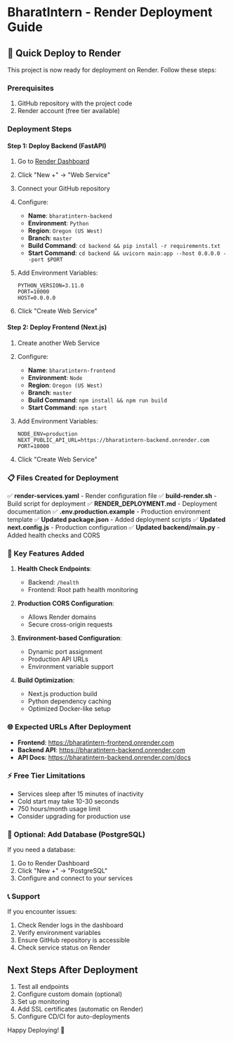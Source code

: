# BharatIntern - Render Deployment Guide

## 🚀 Quick Deploy to Render

This project is now ready for deployment on Render. Follow these steps:

### Prerequisites

1. GitHub repository with the project code
2. Render account (free tier available)

### Deployment Steps

#### Step 1: Deploy Backend (FastAPI)

1. Go to [Render Dashboard](https://dashboard.render.com)
2. Click "New +" → "Web Service"
3. Connect your GitHub repository
4. Configure:

   - **Name**: `bharatintern-backend`
   - **Environment**: `Python`
   - **Region**: `Oregon (US West)`
   - **Branch**: `master`
   - **Build Command**: `cd backend && pip install -r requirements.txt`
   - **Start Command**: `cd backend && uvicorn main:app --host 0.0.0.0 --port $PORT`

5. Add Environment Variables:

   ```
   PYTHON_VERSION=3.11.0
   PORT=10000
   HOST=0.0.0.0
   ```

6. Click "Create Web Service"

#### Step 2: Deploy Frontend (Next.js)

1. Create another Web Service
2. Configure:

   - **Name**: `bharatintern-frontend`
   - **Environment**: `Node`
   - **Region**: `Oregon (US West)`
   - **Branch**: `master`
   - **Build Command**: `npm install && npm run build`
   - **Start Command**: `npm start`

3. Add Environment Variables:

   ```
   NODE_ENV=production
   NEXT_PUBLIC_API_URL=https://bharatintern-backend.onrender.com
   PORT=10000
   ```

4. Click "Create Web Service"

### 📋 Files Created for Deployment

✅ **render-services.yaml** - Render configuration file
✅ **build-render.sh** - Build script for deployment
✅ **RENDER_DEPLOYMENT.md** - Deployment documentation
✅ **.env.production.example** - Production environment template
✅ **Updated package.json** - Added deployment scripts
✅ **Updated next.config.js** - Production configuration
✅ **Updated backend/main.py** - Added health checks and CORS

### 🔧 Key Features Added

1. **Health Check Endpoints**:

   - Backend: `/health`
   - Frontend: Root path health monitoring

2. **Production CORS Configuration**:

   - Allows Render domains
   - Secure cross-origin requests

3. **Environment-based Configuration**:

   - Dynamic port assignment
   - Production API URLs
   - Environment variable support

4. **Build Optimization**:
   - Next.js production build
   - Python dependency caching
   - Optimized Docker-like setup

### 🌐 Expected URLs After Deployment

- **Frontend**: https://bharatintern-frontend.onrender.com
- **Backend API**: https://bharatintern-backend.onrender.com
- **API Docs**: https://bharatintern-backend.onrender.com/docs

### ⚡ Free Tier Limitations

- Services sleep after 15 minutes of inactivity
- Cold start may take 10-30 seconds
- 750 hours/month usage limit
- Consider upgrading for production use

### 🔐 Optional: Add Database (PostgreSQL)

If you need a database:

1. Go to Render Dashboard
2. Click "New +" → "PostgreSQL"
3. Configure and connect to your services

### 📞 Support

If you encounter issues:

1. Check Render logs in the dashboard
2. Verify environment variables
3. Ensure GitHub repository is accessible
4. Check service status on Render

## Next Steps After Deployment

1. Test all endpoints
2. Configure custom domain (optional)
3. Set up monitoring
4. Add SSL certificates (automatic on Render)
5. Configure CD/CI for auto-deployments

Happy Deploying! 🎉
